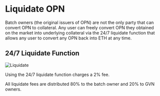 # Liquidate OPN

Batch owners (the original issuers of OPN) are not the only party that can convert OPN to collateral. Any user can freely convert OPN they obtained on the market into underlying collateral via the 24/7 liquidate function that allows any user to convert any OPN back into ETH at any time.

## 24/7 Liquidate Function

![Liquidate](https://raw.githubusercontent.com/alacrityio/alacrity-support-documentation/main/user%20documentation/resources/image53.png)

Using the 24/7 liquidate function charges a 2% fee.

All liquidate fees are distributed 80% to the batch owner and 20% to GVN owners.